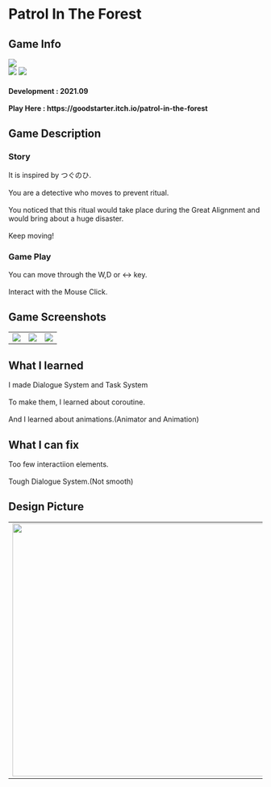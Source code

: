 # Patrol In The Forest
 <div>
    <h2> Game Info </h2>
    <img src = "https://img.itch.zone/aW1nLzgxNzEwMjYucG5n/315x250%23c/6pCXUE.png"><br>
    <img src="https://img.shields.io/badge/Unity-yellow?style=flat-square&logo=Unity&logoColor=FFFFFF"/>
    <img src="https://img.shields.io/badge/Horror-black"/>
    <h4> Development : 2021.09 <br><br>
    Play Here : https://goodstarter.itch.io/patrol-in-the-forest
    
  </div>
  <div>
    <h2> Game Description </h2>
    <h3> Story </h3>
     It is inspired by つぐのひ.<br><br>
     You are a detective who moves to prevent ritual.<br><br>
     You noticed that this ritual would take place during the Great Alignment and would bring about a huge disaster.<br><br>
     Keep moving!
    <h3> Game Play </h3>
     You can move through the W,D or <-> key.<br><br>
     Interact with the Mouse Click. 
  </div>
  <div>
    <h2> Game Screenshots </h2>
      <table>
        <td><img src = "https://img.itch.zone/aW1hZ2UvMTIwODgwMC84ODQxODA4LnBuZw==/347x500/wiDizB.png"></td>
        <td><img src = "https://img.itch.zone/aW1hZ2UvMTIwODgwMC84ODQxODA5LnBuZw==/347x500/dvHOrU.png"></td>
        <td><img src = "https://img.itch.zone/aW1hZ2UvMTIwODgwMC84ODQxODEwLnBuZw==/347x500/Jflrh4.png"></td>
      </table>
  </div>
  <div>
    <h2> What I learned </h2>
      I made Dialogue System and Task System<br><br>
      To make them, I learned about coroutine.<br><br>
      And I learned about animations.(Animator and Animation)
  </div>
  <div>
    <h2> What I can fix </h2>
      Too few interactiion elements.<br><br>
      Tough Dialogue System.(Not smooth)
   <h2> Design Picture </h2>
   <table>
        <td><img src = "https://postfiles.pstatic.net/MjAyMjA1MDVfNzMg/MDAxNjUxNzMzMDU0NDQw.5znUwtLycsFQO_vuuTp3DFwxDb1FQHIYm-J4GlzekBog.CNo5FN8B76J8JZQyklC21zSIwE6h4EFcgOZJ5LRYBAsg.JPEG.tdj04131/KakaoTalk_20220505_154310321.jpg?type=w773" height = 500></td>
        <td><img src = "https://postfiles.pstatic.net/MjAyMjA1MDVfMjA3/MDAxNjUxNzMzMDU0ODMz.LZH1FX5zQqHr362_yTqW-TPfqBN1YfCPPN16VN6Cb6wg.KdYMFYAzPtLf3Dj0rA-1z9y0D1etaQS1rr5mrymovS0g.JPEG.tdj04131/KakaoTalk_20220505_154310321_01.jpg?type=w773" height = 500></td>
      </table>
  </div>
